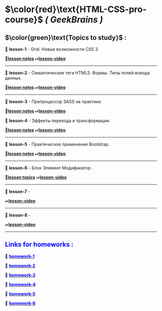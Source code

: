 # $\color{red}\text{HTML-CSS-pro-course}$ **_( GeekBrains )_**

## $\color{green}\text{Topics to study}$ :

📌 **lesson-1** - Grid. Новые возможности CSS 3

📒[**lesson notes**](https://artiom30.github.io/HTML-CSS--Pro-/lesson-1/lesson-notes/index.html)
⏯[**lesson-video**](https://www.youtube.com/watch?v=5Ijqb1wLcvc)

---

📌 **lesson-2** - Семантические теги HTML5. Формы. Типы полей вовода данных.

📒[**lesson notes**](https://artiom30.github.io/HTML-CSS--Pro-/lesson-2/lesson-notes/index.html)
⏯[**lesson-video**](https://youtu.be/TBw6Ga1e92k)

---

📌 **lesson-3** - Препроцессор SASS на практике.

📒[**lesson notes**](https://github.com/Artiom30/HTML-CSS--Pro-/tree/main/lesson-3)
⏯[**lesson-video**](https://youtu.be/KARjHRoRe_4)

📌 **lesson-4** - Эффекты перехода и трансформации.

📒[**lesson notes**](https://github.com/Artiom30/HTML-CSS--Pro-/tree/main/lesson-4)
⏯[**lesson-video**](https://youtu.be/Q0H_DpzuPGE)

---

📌 **lesson-5** - Практическое применение Bootstrap.

📒[**lesson notes**](https://github.com/Artiom30/HTML-CSS--Pro-/tree/main/lesson-5)
⏯[**lesson-video**](https://youtu.be/VDD-4CgY9B4)

---

📌 **lesson-6** - Блок Элемент Модификатор .

📒[**lesson topics**](./lesson-6/README.md)
⏯[**lesson-video**](https://youtu.be/CML0LNJMwE0)

---

📌 **lesson-7** -

⏯[**lesson-video**](https://youtu.be/BhAYL46P3PI)

---

📌 **lesson-8** -

⏯[**lesson-video**](https://youtu.be/kOLM2s20sZY)

---

## <span style="color:blue">Links for homeworks :</span>

📌 <span style="color:blue"> [<span style="color:blue">**homework-1**</span>](https://artiom30.github.io/HTML-CSS--Pro-/lesson-1/homework/index.html)</span>

📌 <span style="color:blue"> [<span style="color:blue">**homework-2**</span>](https://artiom30.github.io/HTML-CSS--Pro-/lesson-2/homework/index.html)</span>

📌 <span style="color:blue"> [<span style="color:blue">**homework-3**</span>](https://artiom30.github.io/HTML-CSS--Pro-/lesson-3/homework/index.html)</span>

📌 <span style="color:blue"> [<span style="color:blue">**homework-4**</span>](https://artiom30.github.io/HTML-CSS--Pro-/lesson-4/homework/catalog.html)</span>

📌 <span style="color:blue"> [<span style="color:blue">**homework-5**</span>](https://artiom30.github.io/HTML-CSS--Pro-/lesson-5/homework/product.html)</span>

📌 <span style="color:blue"> [<span style="color:blue">**homework-6**</span>](https://artiom30.github.io/HTML-CSS--Pro-/lesson-6/homework/product.html)</span>
